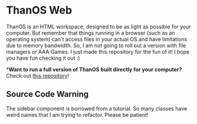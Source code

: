 # ThanOS Web
ThanOS is an HTML workspace, designed to be as light as possible for your computer. But remember that things running in a browser (such as an operating system) can't access files in your actual OS and have limitations due to memory bandwidth. So, I am not going to roll out a version with file managers or AAA Games. I just made this repository for the fun of it! I hope you have fun checking it out :)

***Want to run a full version of ThanOS built directly for your computer?** Check out [this repository](https://github.com/ThanosTsoukalas/ThanOS)!

## Source Code Warning 
The sidebar component is borrowed from a tutorial. So many classes have weird names that I am trying to refactor. Please be patient!


